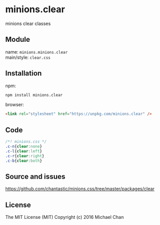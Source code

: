 # minions.clear
minions clear classes

## Module
name: `minions.minions.clear`  
main/style: `clear.css`  

## Installation
npm:
```bash
npm install minions.clear
```

browser:
```html
<link rel="stylesheet" href="https://unpkg.com/minions.clear" />
```

## Code
```css
/*! minions.css */
.c-n{clear:none}
.c-l{clear:left}
.c-r{clear:right}
.c-b{clear:both}

```

## Source and issues

https://github.com/chantastic/minions.css/tree/master/packages/clear

## License

The MIT License (MIT)
Copyright (c) 2016 Michael Chan